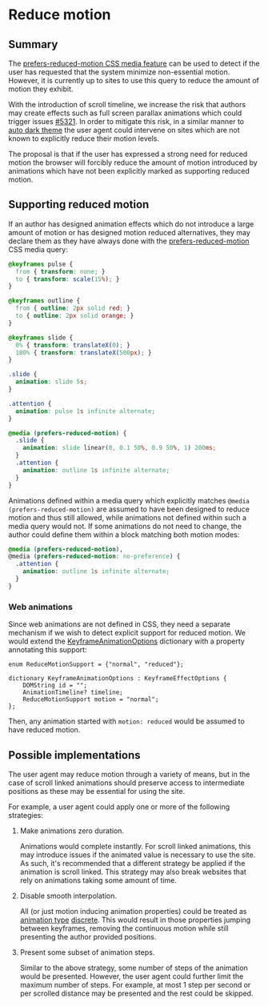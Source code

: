 # Reduce motion

## Summary

The [prefers-reduced-motion CSS media
feature](https://developer.mozilla.org/en-US/docs/Web/CSS/@media/prefers-reduced-motion)
can be used to detect if the user has requested that the system minimize non-essential motion.
However, it is currently up to sites to use this query to reduce the amount of
motion they exhibit.

With the introduction of scroll timeline, we increase the risk that authors may
create effects such as full screen parallax animations which could trigger issues
[#5321](https://github.com/w3c/csswg-drafts/issues/5321). In order to mitigate
this risk, in a similar manner to [auto dark
theme](https://developer.chrome.com/blog/auto-dark-theme/) the user agent could
intervene on sites which are not known to explicitly reduce their motion levels.

The proposal is that if the user has expressed a strong need for reduced motion
the browser will forcibly reduce the amount of motion introduced by animations
which have not been explicitly marked as supporting reduced motion.

## Supporting reduced motion

If an author has designed animation effects which do not introduce a large amount of
motion or has designed motion reduced alternatives, they may declare them as they
have always done with the
[prefers-reduced-motion](https://drafts.csswg.org/mediaqueries-5/#prefers-reduced-motion) CSS media query:

```css
@keyframes pulse {
  from { transform: none; }
  to { transform: scale(15%); }
}

@keyframes outline {
  from { outline: 2px solid red; }
  to { outline: 2px solid orange; }
}

@keyframes slide {
  0% { transform: translateX(0); }
  100% { transform: translateX(500px); }
}

.slide {
  animation: slide 5s;
}

.attention {
  animation: pulse 1s infinite alternate;
}

@media (prefers-reduced-motion) {
  .slide {
    animation: slide linear(0, 0.1 50%, 0.9 50%, 1) 200ms;
  }
  .attention {
    animation: outline 1s infinite alternate;
  }
}
```

Animations defined within a media query which explicitly matches
`@media (prefers-reduced-motion)` are assumed to have been designed to reduce
motion and thus still allowed, while animations not defined within such a
media query would not. If some animations do not need to change, the author
could define them within a block matching both motion modes:

```css
@media (prefers-reduced-motion),
@media (prefers-reduced-motion: no-preference) {
  .attention {
    animation: outline 1s infinite alternate;
  }
}
```

### Web animations

Since web animations are not defined in CSS, they need a separate mechanism if
we wish to detect explicit support for reduced motion. We would extend the
[KeyframeAnimationOptions](https://www.w3.org/TR/web-animations-1/#dictdef-keyframeanimationoptions)
dictionary with a property annotating this support:

```
enum ReduceMotionSupport = {"normal", "reduced"};

dictionary KeyframeAnimationOptions : KeyframeEffectOptions {
    DOMString id = "";
    AnimationTimeline? timeline;
    ReduceMotionSupport motion = "normal";
};
```

Then, any animation started with `motion: reduced` would be assumed to have
reduced motion.

## Possible implementations

The user agent may reduce motion through a variety of means, but in the case of
scroll linked animations should preserve access to intermediate positions as
these may be essential for using the site.

For example, a user agent could apply one or more of the following strategies:

1. Make animations zero duration.

   Animations would complete instantly. For scroll
   linked animations, this may introduce issues if the animated value is
   necessary to use the site. As such, it's recommended that a different
   strategy be applied if the animation is scroll linked. This strategy may also
   break websites that rely on animations taking some amount of time.

2. Disable smooth interpolation.

   All (or just motion inducing animation properties) could be treated as
   [animation
   type](https://www.w3.org/TR/web-animations-1/#animating-properties)
   [discrete](https://www.w3.org/TR/web-animations-1/#discrete). This would
   result in those properties jumping between keyframes, removing the continuous
   motion while still presenting the author provided positions.

3. Present some subset of animation steps.

   Similar to the above strategy, some number of steps of the animation would be
   presented. However, the user agent could further limit the maximum number of
   steps. For example, at most 1 step per second or per scrolled distance may be
   presented and the rest could be skipped.
